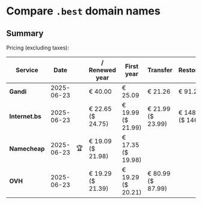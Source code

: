 # Compare `.best` domain names

## Summary

Pricing (excluding taxes):

| Service | Date |  | / Renewed year | First year | Transfer | Restoration |
|--|--|--|--|--|--|--|
| **Gandi** | 2025-06-23 |  | € 40.00 | € 25.09 | € 21.26 | € 91.21 |
| **Internet.bs** | 2025-06-23 |  | € 22.65<br>($ 24.75) | € 19.99<br>($ 21.99) | € 21.99<br>($ 23.99) | € 148.75<br>($ 146.75) |
| **Namecheap** | 2025-06-23 | 🏆 | € 19.09<br>($ 21.98) | € 17.35<br>($ 19.98) |  |  |
| **OVH** | 2025-06-23 |  | € 19.29<br>($ 21.39) | € 19.29<br>($ 20.21) | € 80.99<br>($ 87.99) |  |
